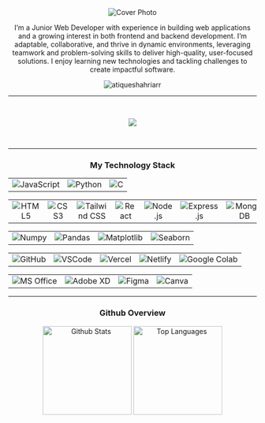 <div align="center">
    <img src="https://media.licdn.com/dms/image/v2/D5616AQGoPlkh1a-FHw/profile-displaybackgroundimage-shrink_350_1400/profile-displaybackgroundimage-shrink_350_1400/0/1734445465445?e=1740614400&v=beta&t=RU5VRdgTFNzK9Rc__8uE4mbn9tBLKZxR4nK3U39oblc" alt="Cover Photo" />
</div>

<div>
    <p align="center">I’m a Junior Web Developer with experience in building web applications and a growing interest in both frontend and backend development. I’m adaptable, collaborative, and thrive in dynamic environments, leveraging teamwork and problem-solving skills to deliver high-quality, user-focused solutions. I enjoy learning new technologies and tackling challenges to create impactful software.</p>
    <p align="center"> <img
            src="https://komarev.com/ghpvc/?username=atiqueshahriarr&label=Profile%20views&color=0e75b6&style=flat"
            alt="atiqueshahriarr" /></p>
</div>
<hr>


<p align="center">
    <a href="https://www.linkedin.com/in/atiqueshahriarr/"><img
            src="https://img.shields.io/badge/LinkedIn-0077B5?style=for-the-badge&logo=linkedin&logoColor=white"
            alt="" /></a>
    <a href="https://www.facebook.com/atiqueshahriarr"><img
            src="https://img.shields.io/badge/Facebook-1877F2?style=for-the-badge&logo=facebook&logoColor=white"
            alt="" /></a>
    <a href="mailto:satique06@gmail.com"><img
            src="https://img.shields.io/badge/Gmail-D14836?style=for-the-badge&logo=gmail&logoColor=white" alt="" /></a>
</p>




<p align="center">
    <img
        src="https://user-images.githubusercontent.com/20955511/233865264-3bb6c04d-05d2-47b1-857c-3f9a1277651f.png" />
</p>

<p align="center">
    <a href="https://github.com/atiqueshahriarr"><img
            src="https://img.shields.io/badge/GitHub-100000?style=for-the-badge&logo=github&logoColor=white"
            alt="" /></a>
    <a
        href="https://scholar.google.com/citations?hl=en&user=k0QOD1YAAAAJ&view_op=list_works&gmla=ALUCkoU0bS2DYKUuOH-GnwYBdqmQwmX5snZJSAH7U_4_FcuMkmkIywvB1IJdAn2NrlEDZ4HO8ZV-zFhgS5bVGgtH"><img
            src="https://img.shields.io/badge/Google_Scholar-4285F4?style=for-the-badge&logo=google-scholar&logoColor=white"
            alt="" /></a>
</p>



<hr>
<h3 align="center">My Technology Stack</h3>
<table align="center">
    <tr align="center">
        <td>
            <img src="https://img.shields.io/badge/JavaScript-323330?style=for-the-badge&logo=javascript&logoColor=F7DF1E"
                alt="JavaScript" />
        </td>
        <td>
            <img src="https://img.shields.io/badge/Python-FFD43B?style=for-the-badge&logo=python&logoColor=blue"
                alt="Python" />
        </td>
        <td>
            <img src="https://img.shields.io/badge/C-00599C?style=for-the-badge&logo=c&logoColor=white" alt="C" />
        </td>
    </tr>
</table>


<table align="center">
    <tr align="center">
        <td>
            <img src="https://img.shields.io/badge/HTML5-E34F26?style=for-the-badge&logo=html5&logoColor=white"
                alt="HTML5" />
        </td>
        <td>
            <img src="https://img.shields.io/badge/CSS3-1572B6?style=for-the-badge&logo=css3&logoColor=white"
                alt="CSS3" />
        </td>
        <td>
            <img src="https://img.shields.io/badge/Tailwind_CSS-38B2AC?style=for-the-badge&logo=tailwind-css&logoColor=white"
                alt="Tailwind CSS" />
        </td>
        <td>
            <img src="https://img.shields.io/badge/React-20232A?style=for-the-badge&logo=react&logoColor=61DAFB"
                alt="React" />
        </td>
        <td>
            <img src="https://img.shields.io/badge/Node%20js-339933?style=for-the-badge&logo=nodedotjs&logoColor=white"
                alt="Node.js" />
        </td>
        <td>
            <img src="https://img.shields.io/badge/Express%20js-000000?style=for-the-badge&logo=express&logoColor=white"
                alt="Express.js" />
        </td>
        <td>
            <img src="https://img.shields.io/badge/MongoDB-4EA94B?style=for-the-badge&logo=mongodb&logoColor=white"
                alt="MongoDB" />
        </td>
        <td>
            <img src="https://img.shields.io/badge/firebase-ffca28?style=for-the-badge&logo=firebase&logoColor=black"
                alt="Firebase" />
        </td>
    </tr>
</table>

<table align="center">
    <tr align="center">
        <td>
            <img src="https://img.shields.io/badge/Numpy-777BB4?style=for-the-badge&logo=numpy&logoColor=white"
                alt="Numpy" />
        </td>
        <td>
            <img src="https://img.shields.io/badge/Pandas-2C2D72?style=for-the-badge&logo=pandas&logoColor=white"
                alt="Pandas" />
        </td>
        <td>
            <img src="https://img.shields.io/badge/Matplotlib-0094D9?style=for-the-badge&logo=python&logoColor=white"
                alt="Matplotlib" />
        </td>
        <td>
            <img src="https://img.shields.io/badge/Seaborn-3776AB?style=for-the-badge&logo=python&logoColor=white"
                alt="Seaborn" />
        </td>
    </tr>
</table>
<table align="center">
    <tr align="center">
        <td>
            <img src="https://img.shields.io/badge/GitHub-181717?style=for-the-badge&logo=github&logoColor=white"
                alt="GitHub" />
        </td>
        <td>
            <img src="https://img.shields.io/badge/VSCode-007ACC?style=for-the-badge&logo=visualstudiocode&logoColor=white"
                alt="VSCode" />
        </td>
        <td>
            <img src="https://img.shields.io/badge/Vercel-000000?style=for-the-badge&logo=vercel&logoColor=white"
                alt="Vercel" />
        </td>
        <td>
            <img src="https://img.shields.io/badge/Netlify-00C7B7?style=for-the-badge&logo=netlify&logoColor=white"
                alt="Netlify" />
        </td>
        <td>
            <img src="https://img.shields.io/badge/Google%20Colab-F9AB00?style=for-the-badge&logo=googlecolab&color=525252"
                alt="Google Colab" />
        </td>
    </tr>
</table>
<table align="center">
    <tr align="center">
        <td>
            <img src="https://img.shields.io/badge/Microsoft%20Office-D83B01?style=for-the-badge&logo=microsoft-office&logoColor=white"
                alt="MS Office" />
        </td>
        <td>
            <img src="https://img.shields.io/badge/Adobe%20XD-470137?style=for-the-badge&logo=adobexd&logoColor=white"
                alt="Adobe XD" />
        </td>
        <td>
            <img src="https://img.shields.io/badge/Figma-F24E1E?style=for-the-badge&logo=figma&logoColor=white"
                alt="Figma" />
        </td>
        <td>
            <img src="https://img.shields.io/badge/Canva-00C4CC?style=for-the-badge&logo=canva&logoColor=white"
                alt="Canva" />
        </td>
    </tr>
</table>
<hr>
<h3 align="center">Github Overview</h3>
<p align="center">
    <img src="https://github-readme-stats.vercel.app/api?username=atiqueshahriarr&theme=dracula&show_icons=true"
        alt="Github Stats" style="height: 180px;" />
    <img src="https://github-readme-stats.vercel.app/api/top-langs/?username=atiqueshahriarr&langs_count=10&title_color=22c55e&text_color=ffffff&icon_color=22c55e&bg_color=27272a&hide_border=true&locale=en&custom_title=Top%20%Languages"
        alt="Top Languages" style="height: 180px;" />
</p>
